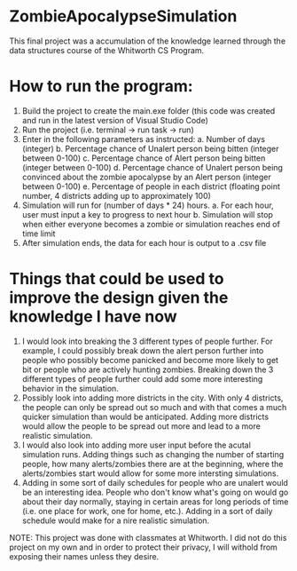 # ZombieApocalypseSimulation

This final project was a accumulation of the knowledge learned through the data structures course of the Whitworth CS Program.

# How to run the program:
1. Build the project to create the main.exe folder (this code was created and run in the latest version of Visual Studio Code)
2. Run the project (i.e. terminal -> run task -> run)
3. Enter in the following parameters as instructed:
  a.	Number of days (integer)
  b.	Percentage chance of Unalert person being bitten (integer between 0-100)
  c.	Percentage chance of Alert person being bitten (integer between 0-100)
  d.	Percentage chance of Unalert person being convinced about the zombie apocalypse by an Alert person (integer between 0-100)
  e.	Percentage of people in each district (floating point number, 4 districts adding up to approximately 100)
4.	Simulation will run for (number of days * 24) hours.
  a.	For each hour, user must input a key to progress to next hour
  b.	Simulation will stop when either everyone becomes a zombie or simulation reaches end of time limit
5.	After simulation ends, the data for each hour is output to a .csv file


# Things that could be used to improve the design given the knowledge I have now
1. I would look into breaking the 3 different types of people further. For example, I could possibly break down the alert person further into people who possibly become panicked and become more likely to get bit or people who are actively hunting zombies. Breaking down the 3 different types of people further could add some more interesting behavior in the simulation.
2. Possibly look into adding more districts in the city. With only 4 districts, the people can only be spread out so much and with that comes a much quicker simulation than would be anticipated. Adding more districts would allow the people to be spread out more and lead to a more realistic simulation.
3. I would also look into adding more user input before the acutal simulation runs. Adding things such as changing the number of starting people, how many alerts/zombies there are at the beginning, where the alerts/zombies start would allow for some more intersting simulations.
4. Adding in some sort of daily schedules for people who are unalert would be an interesting idea. People who don't know what's going on would go about their day normally, staying in certain areas for long periods of time (i.e. one place for work, one for home, etc.). Adding in a sort of daily schedule would make for a nire realistic simulation.

NOTE: This project was done with classmates at Whitworth. I did not do this project on my own and in order to protect their privacy, I will withold from exposing their names unless they desire.
